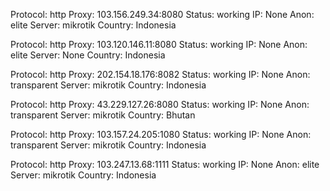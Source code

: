 Protocol: http
Proxy: 103.156.249.34:8080
Status: working
IP: None
Anon: elite
Server: mikrotik
Country: Indonesia

Protocol: http
Proxy: 103.120.146.11:8080
Status: working
IP: None
Anon: elite
Server: None
Country: Indonesia

Protocol: http
Proxy: 202.154.18.176:8082
Status: working
IP: None
Anon: transparent
Server: mikrotik
Country: Indonesia

Protocol: http
Proxy: 43.229.127.26:8080
Status: working
IP: None
Anon: transparent
Server: mikrotik
Country: Bhutan

Protocol: http
Proxy: 103.157.24.205:1080
Status: working
IP: None
Anon: transparent
Server: mikrotik
Country: Indonesia

Protocol: http
Proxy: 103.247.13.68:1111
Status: working
IP: None
Anon: elite
Server: mikrotik
Country: Indonesia

